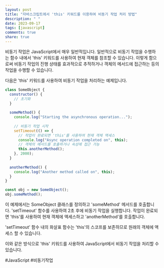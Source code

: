 ```yaml
---
layout: post
title: "자바스크립트에서 'this' 키워드를 이용하여 비동기 작업 처리 방법"
description: " "
date: 2023-09-17
tags: [javascript]
comments: true
share: true
---
```


비동기 작업은 JavaScript에서 매우 일반적입니다. 일반적으로 비동기 작업을 수행하는 함수 내에서 'this' 키워드를 사용하여 현재 객체를 참조할 수 있습니다. 이렇게 함으로써 비동기 작업의 진행 상태를 효과적으로 추적하거나 객체의 메서드에 접근하는 등의 작업을 수행할 수 있습니다.

다음은 'this' 키워드를 사용하여 비동기 작업을 처리하는 예제입니다.

```javascript
class SomeObject {
  constructor() {
    // 초기화
  }
  
  someMethod() {
    console.log("Starting the asynchronous operation...");
    
    // 비동기 작업 시작
    setTimeout(() => {
      // 작업이 완료되면 'this'를 사용하여 현재 객체 액세스
      console.log("Async operation completed on", this);
      // 객체의 메서드를 호출하거나 속성에 접근 가능
      this.anotherMethod();
    }, 2000);
  }
  
  anotherMethod() {
    console.log("Another method called on", this);
  }
}

const obj = new SomeObject();
obj.someMethod();
```

이 예제에서는 SomeObject 클래스를 정의하고 'someMethod' 메서드를 호출합니다. 'setTimeout' 함수를 사용하여 2초 후에 비동기 작업을 실행합니다. 작업이 완료되면 'this'를 사용하여 현재 객체에 액세스하고 'anotherMethod'를 호출합니다.

'setTimeout' 함수 내의 화살표 함수는 'this'의 스코프를 보존하므로 원래의 객체에 액세스 할 수 있습니다.

이와 같은 방식으로 'this' 키워드를 사용하여 JavaScript에서 비동기 작업을 처리할 수 있습니다.

#JavaScript #비동기작업